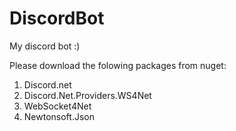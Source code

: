 # DiscordBot
My discord bot :)

Please download the folowing packages from nuget:
1. Discord.net
2. Discord.Net.Providers.WS4Net
3. WebSocket4Net
4. Newtonsoft.Json
